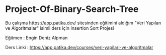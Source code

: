 # Project-Of-Binary-Search-Tree
Bu çalışma https://app.patika.dev/ sitesinden eğitimini aldığım "Veri Yapıları ve Algoritmalar" isimli ders için Insertion Sort Projesi

Eğitmen : Engin Deniz Alpman

Ders Linki : https://app.patika.dev/courses/veri-yapilari-ve-algoritmalar
